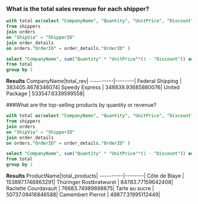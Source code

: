 ### What is the total sales revenue for each shipper?
````sql
with total as(select "CompanyName", "Quantity", "UnitPrice", "Discount" 
from shippers 
join orders 
on "ShipVia" = "ShipperID"
join order_details 
on orders."OrderID" = order_details."OrderID" )

select "CompanyName", sum("Quantity" * "UnitPrice"*(1 - "Discount")) as total_rev
from total
group by 1
````

**Results**
CompanyName|total_rev|
----------|--------|
Federal Shipping  |   383405.4678346074|
Speedy Express   |   348839.93685880076|
United Package  |     533547.6339599558|

###What are the top-selling products by quantity or revenue?
````sql
with total as(select "CompanyName", "Quantity", "UnitPrice", "Discount" 
from shippers 
join orders 
on "ShipVia" = "ShipperID"
join order_details 
on orders."OrderID" = order_details."OrderID" )

select "CompanyName", sum("Quantity" * "UnitPrice"*(1 - "Discount")) as total_rev
from total
group by 1
````

**Results**
ProductName|total_products|
----------|--------|
Côte de Blaye  |   153897.1748863291|
Thüringer Rostbratwurst   |   84783.77159642408|
Raclette Courdavault  |     76683.74989898875|
Tarte au sucre   |   50737.09416846588|
Camembert Pierrot  |     49877.31995112449|	




